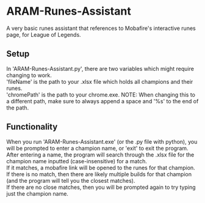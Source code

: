 # ARAM-Runes-Assistant
A very basic runes assistant that references to Mobafire's interactive runes page, for League of Legends.

## Setup
In 'ARAM-Runes-Assistant.py', there are two variables which might require changing to work.  
'fileName' is the path to your .xlsx file which holds all champions and their runes.  
'chromePath' is the path to your chrome.exe. NOTE: When changing this to a different path, make sure to always append a space and '%s' to the end of the path.  

## Functionality
When you run 'ARAM-Runes-Assistant.exe' (or the .py file with python), you will be prompted to enter a champion name, or 'exit' to exit the program.  
After entering a name, the program will search through the .xlsx file for the champion name inputted (case-insensitive) for a match.  
If it matches, a mobafire link will be opened to the runes for that champion.  
If there is no match, then there are likely multiple builds for that champion (and the program will tell you the closest matches).  
If there are no close matches, then you will be prompted again to try typing just the champion name.  